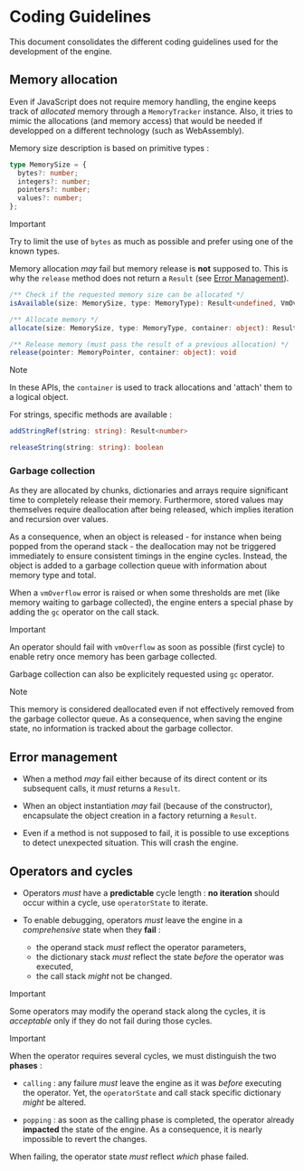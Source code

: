 # Coding Guidelines

This document consolidates the different coding guidelines used for the development of the engine.

## Memory allocation

Even if JavaScript does not require memory handling, the engine keeps track of *allocated* memory through a `MemoryTracker` instance.
Also, it tries to mimic the allocations (and memory access) that would be needed if developped on a different technology (such as WebAssembly).

Memory size description is based on primitive types :

```TypeScript
type MemorySize = {
  bytes?: number;
  integers?: number;
  pointers?: number;
  values?: number;
};
```

> [!IMPORTANT]  
> Try to limit the use of `bytes` as much as possible and prefer using one of the known types.

Memory allocation *may* fail but memory release is **not** supposed to. This is why the `release` method does not return a `Result` (see [Error Management](#error-management)).

```TypeScript
/** Check if the requested memory size can be allocated */
isAvailable(size: MemorySize, type: MemoryType): Result<undefined, VmOverflowException>

/** Allocate memory */
allocate(size: MemorySize, type: MemoryType, container: object): Result<MemoryPointer, VmOverflowException>

/** Release memory (must pass the result of a previous allocation) */
release(pointer: MemoryPointer, container: object): void
```

> [!NOTE]  
> In these APIs, the `container` is used to track allocations and 'attach' them to a logical object.

For strings, specific methods are available :

```TypeScript
addStringRef(string: string): Result<number>

releaseString(string: string): boolean
```

### Garbage collection

As they are allocated by chunks, dictionaries and arrays require significant time to completely release their memory.
Furthermore, stored values may themselves require deallocation after being released, which implies iteration and recursion over values.

As a consequence, when an object is released - for instance when being popped from the operand stack - the deallocation may not be triggered immediately to ensure
consistent timings in the engine cycles.
Instead, the object is added to a garbage collection queue with information about memory type and total.

When a `vmOverflow` error is raised or when some thresholds are met (like memory waiting to garbage collected), the engine enters a special phase by adding the `gc` operator on the call stack.

> [!IMPORTANT]
> An operator should fail with `vmOverflow` as soon as possible (first cycle) to enable retry once memory has been garbage collected.

Garbage collection can also be explicitely requested using `gc` operator.

> [!NOTE]
> This memory is considered deallocated even if not effectively removed from the garbage collector queue.
> As a consequence, when saving the engine state, no information is tracked about the garbage collector.

## Error management

* When a method *may* fail either because of its direct content or its subsequent calls, it *must* returns a `Result`.

* When an object instantiation *may* fail (because of the constructor), encapsulate the object creation in a factory returning a `Result`.

* Even if a method is not supposed to fail, it is possible to use exceptions to detect unexpected situation. This will crash the engine.

## Operators and cycles

* Operators *must* have a **predictable** cycle length : **no iteration** should occur within a cycle, use `operatorState` to iterate.

* To enable debugging, operators *must* leave the engine in a *comprehensive* state when they **fail** :
  * the operand stack *must* reflect the operator parameters,
  * the dictionary stack *must* reflect the state *before* the operator was executed,
  * the call stack *might* not be changed.

> [!IMPORTANT]  
> Some operators may modify the operand stack along the cycles, it is *acceptable* only if they do not fail during those cycles.

> [!IMPORTANT]  
> When the operator requires several cycles, we must distinguish the two **phases** :
> 
> * `calling` : any failure *must* leave the engine as it was *before* executing the operator. Yet, the `operatorState` and call stack specific dictionary *might* be altered.
>
> * `popping` : as soon as the calling phase is completed, the operator already **impacted** the state of the engine.
> As a consequence, it is nearly impossible to revert the changes.
>
> When failing, the operator state *must* reflect *which* phase failed.


